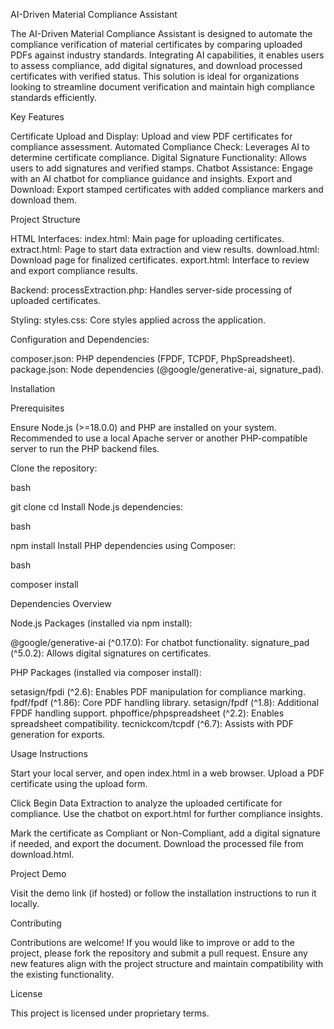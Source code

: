 AI-Driven Material Compliance Assistant

The AI-Driven Material Compliance Assistant is designed to automate the compliance verification of material certificates by comparing uploaded PDFs against industry standards. Integrating AI capabilities, it enables users to assess compliance, add digital signatures, and download processed certificates with verified status. This solution is ideal for organizations looking to streamline document verification and maintain high compliance standards efficiently.

Key Features

Certificate Upload and Display: Upload and view PDF certificates for compliance assessment.
Automated Compliance Check: Leverages AI to determine certificate compliance.
Digital Signature Functionality: Allows users to add signatures and verified stamps.
Chatbot Assistance: Engage with an AI chatbot for compliance guidance and insights.
Export and Download: Export stamped certificates with added compliance markers and download them.

Project Structure

HTML Interfaces:
index.html: Main page for uploading certificates.
extract.html: Page to start data extraction and view results.
download.html: Download page for finalized certificates.
export.html: Interface to review and export compliance results.

Backend:
processExtraction.php: Handles server-side processing of uploaded certificates.

Styling:
styles.css: Core styles applied across the application.

Configuration and Dependencies:

composer.json: PHP dependencies (FPDF, TCPDF, PhpSpreadsheet).
package.json: Node dependencies (@google/generative-ai, signature_pad).

Installation

Prerequisites

Ensure Node.js (>=18.0.0) and PHP are installed on your system.
Recommended to use a local Apache server or another PHP-compatible server to run the PHP backend files.

Clone the repository:

bash

git clone <repository-url>
cd <project-directory>
Install Node.js dependencies:

bash

npm install
Install PHP dependencies using Composer:

bash

composer install

Dependencies Overview

Node.js Packages (installed via npm install):

@google/generative-ai (^0.17.0): For chatbot functionality.
signature_pad (^5.0.2): Allows digital signatures on certificates.

PHP Packages (installed via composer install):

setasign/fpdi (^2.6): Enables PDF manipulation for compliance marking.
fpdf/fpdf (^1.86): Core PDF handling library.
setasign/fpdf (^1.8): Additional FPDF handling support.
phpoffice/phpspreadsheet (^2.2): Enables spreadsheet compatibility.
tecnickcom/tcpdf (^6.7): Assists with PDF generation for exports.

Usage Instructions

Start your local server, and open index.html in a web browser.
Upload a PDF certificate using the upload form.

Click Begin Data Extraction to analyze the uploaded certificate for compliance.
Use the chatbot on export.html for further compliance insights.

Mark the certificate as Compliant or Non-Compliant, add a digital signature if needed, and export the document.
Download the processed file from download.html.

Project Demo

Visit the demo link (if hosted) or follow the installation instructions to run it locally.

Contributing

Contributions are welcome! If you would like to improve or add to the project, please fork the repository and submit a pull request. Ensure any new features align with the project structure and maintain compatibility with the existing functionality.

License

This project is licensed under proprietary terms.
